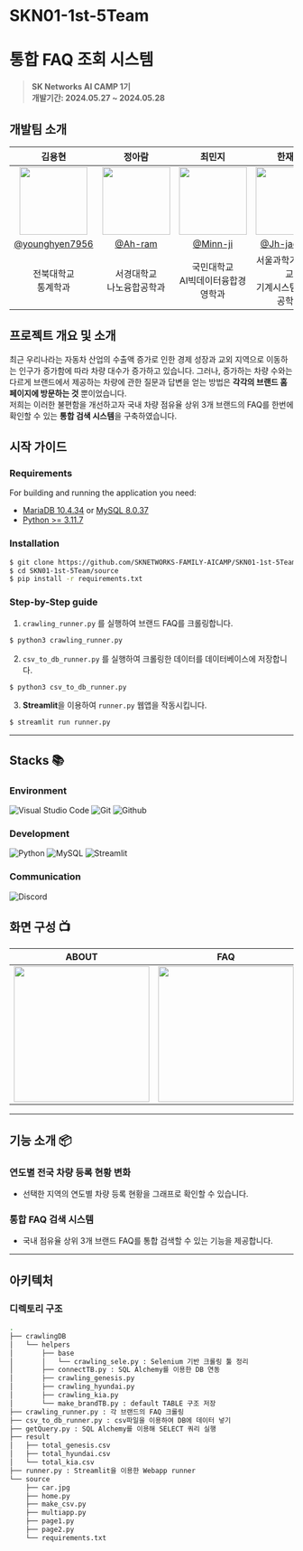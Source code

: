 # SKN01-1st-5Team

# 통합 FAQ 조회 시스템
> **SK Networks AI CAMP 1기** <br/> **개발기간: 2024.05.27 ~ 2024.05.28** 

## 개발팀 소개

| 김용현 | 정아람 | 최민지 | 한재혁 |
|:----------:|:----------:|:----------:|:----------:|
| <img width="120px" src="https://github.com/Jh-jaehyuk/Jh-jaehyuk.github.io/assets/126551524/33ea2a85-1853-484b-b2a4-c750f854a26b" /> | <img width="120px" src="https://github.com/Jh-jaehyuk/Jh-jaehyuk.github.io/assets/126551524/b24cae67-75d6-48aa-a94e-e847a769f2c0" /> | <img width="120px" src="https://github.com/Jh-jaehyuk/Jh-jaehyuk.github.io/assets/126551524/a3b96d0b-7537-4670-afaa-57279dab5552" /> |  <img width="120px" src="https://github.com/Jh-jaehyuk/Jh-jaehyuk.github.io/assets/126551524/036ed196-ea34-45d8-bc47-58d84c9927c9" /> |
| [@younghyen7956](https://github.com/younghyen7956) | [@Ah-ram](https://github.com/Ah-ram) | [@Minn-ji](https://github.com/Minn-ji) | [@Jh-jaehyuk](https://github.com/Jh-jaehyuk) |
| 전북대학교</br>통계학과 | 서경대학교</br>나노융합공학과 | 국민대학교</br>AI빅데이터융합경영학과 | 서울과학기술대학교</br>기계시스템디자인공학과  |

## 프로젝트 개요 및 소개
최근 우리나라는 자동차 산업의 수출액 증가로 인한 경제 성장과 교외 지역으로 이동하는 인구가 증가함에 따라 차량 대수가 증가하고 있습니다. 그러나, 증가하는 차량 수와는 다르게 브랜드에서 제공하는 차량에 관한 질문과 답변을 얻는 방법은 __각각의 브랜드 홈페이지에 방문하는 것__ 뿐이었습니다.  
저희는 이러한 불편함을 개선하고자 국내 차량 점유율 상위 3개 브랜드의 FAQ를 한번에 확인할 수 있는 **통합 검색 시스템**을 구축하였습니다.

## 시작 가이드
### Requirements
For building and running the application you need:

- [MariaDB 10.4.34](https://mariadb.org/download/?t=mariadb&p=mariadb&r=10.4.34) or [MySQL 8.0.37](https://dev.mysql.com/downloads/installer/)
- [Python >= 3.11.7](https://www.python.org/downloads/release/python-3119/)

### Installation
``` bash
$ git clone https://github.com/SKNETWORKS-FAMILY-AICAMP/SKN01-1st-5Team.git
$ cd SKN01-1st-5Team/source
$ pip install -r requirements.txt
```

### Step-by-Step guide
1. `crawling_runner.py` 를 실행하여 브랜드 FAQ를 크롤링합니다.
```bash
$ python3 crawling_runner.py
```

2. `csv_to_db_runner.py` 를 실행하여 크롤링한 데이터를 데이터베이스에 저장합니다.
```bash
$ python3 csv_to_db_runner.py
```

3. **Streamlit**을 이용하여 `runner.py` 웹앱을 작동시킵니다.
```bash
$ streamlit run runner.py
```
---
## Stacks :books:

### Environment
![Visual Studio Code](https://img.shields.io/badge/Visual%20Studio%20Code-007ACC?style=for-the-badge&logo=Visual%20Studio%20Code&logoColor=white)
![Git](https://img.shields.io/badge/Git-F05032?style=for-the-badge&logo=Git&logoColor=white)
![Github](https://img.shields.io/badge/GitHub-181717?style=for-the-badge&logo=GitHub&logoColor=white)             

### Development
![Python](https://img.shields.io/badge/python-3776AB?style=for-the-badge&logo=python&logoColor=white) 
![MySQL](https://img.shields.io/badge/mysql-4479A1?style=for-the-badge&logo=mysql&logoColor=white)
![Streamlit](https://img.shields.io/badge/streamlit-FF4B4B?style=for-the-badge&logo=streamlit&logoColor=white)

### Communication
![Discord](https://img.shields.io/badge/discord-5865F2?style=for-the-badge&logo=discord&logoColor=white)

## 화면 구성 📺
| ABOUT | FAQ |
| :------------: | :------------: |
| <img width="240px" src="https://github.com/Jh-jaehyuk/Jh-jaehyuk.github.io/assets/126551524/ddffa783-bca1-4ff9-a9d7-d0a2bc65bd6c" />  | <img width="240px" src="https://github.com/Jh-jaehyuk/Jh-jaehyuk.github.io/assets/126551524/141cb773-ffdf-458d-8d52-cc922538117e" /> |

---
## 기능 소개 📦

### 연도별 전국 차량 등록 현황 변화
 - 선택한 지역의 연도별 차량 등록 현황을 그래프로 확인할 수 있습니다.
### 통합 FAQ 검색 시스템
 - 국내 점유율 상위 3개 브랜드 FAQ를 통합 검색할 수 있는 기능을 제공합니다.

---
## 아키텍처

### 디렉토리 구조
```bash
.
├── crawlingDB
│   └── helpers
│       ├── base
│       │   └── crawling_sele.py : Selenium 기반 크롤링 툴 정리
│       ├── connectTB.py : SQL Alchemy를 이용한 DB 연동
│       ├── crawling_genesis.py
│       ├── crawling_hyundai.py
│       ├── crawling_kia.py
│       └── make_brandTB.py : default TABLE 구조 저장
├── crawling_runner.py : 각 브랜드의 FAQ 크롤링
├── csv_to_db_runner.py : csv파일을 이용하여 DB에 데이터 넣기
├── getQuery.py : SQL Alchemy를 이용해 SELECT 쿼리 실행
├── result
│   ├── total_genesis.csv
│   ├── total_hyundai.csv
│   └── total_kia.csv
├── runner.py : Streamlit을 이용한 Webapp runner
└── source
    ├── car.jpg
    ├── home.py
    ├── make_csv.py
    ├── multiapp.py
    ├── page1.py
    ├── page2.py
    └── requirements.txt
```

